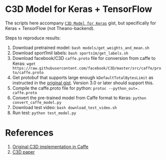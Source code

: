 C3D Model for Keras + TensorFlow
================================

The scripts here accompany [`C3D Model for Keras`](https://gist.github.com/albertomontesg/d8b21a179c1e6cca0480ebdf292c34d2) gist, but specifically for Keras + TensorFlow (not Theano-backend).

Steps to reproduce results:

1. Download pretrained model: `bash models/get_weights_and_mean.sh`
2. Download sport1mil labels: `bash sports1m/get_labels.sh`
3. Download facebook/C3D `caffe.proto` file for conversion from caffe to Keras: `wget https://raw.githubusercontent.com/facebook/C3D/master/src/caffe/proto/caffe.proto`
4. Get protobuf that supports large enough `kDefaultTotalBytesLimit` as instructed in the [original gist](https://gist.github.com/albertomontesg/d8b21a179c1e6cca0480ebdf292c34d2). Version 3.0 or later should support this.
5. Compile the caffe.proto file for python: `protoc --python_out=. caffe.proto`
6. Convert the pre-trained model from Caffe format to Keras: `python convert_caffe_model.py`
7. Download test video: `bash download_test_video.sh`
8. Run test: `python test_model.py`

References
==========

1. [Original C3D implementation in Caffe](https://github.com/facebook/C3D)
2. [C3D paper](https://arxiv.org/abs/1412.0767)
